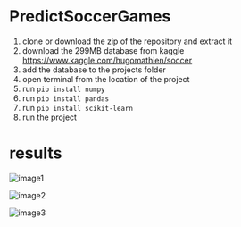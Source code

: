 # PredictSoccerGames


1. clone or download the zip of the repository and extract it
2. download the 299MB database from kaggle https://www.kaggle.com/hugomathien/soccer
3. add the database to the projects folder
4. open terminal from the location of the project
5. run ```pip install numpy```
6. run ```pip install pandas```
7. run ```pip install scikit-learn```
8. run the project

# results


![image1](https://user-images.githubusercontent.com/63108895/129914843-20840c43-408a-4436-b94c-7a99ecf2d513.png)


![image2](https://user-images.githubusercontent.com/63108895/129914850-2df46d21-1945-4d50-a2fd-59e702d6e008.png)


![image3](https://user-images.githubusercontent.com/63108895/129914863-f1ab2388-1001-43b1-8c36-01b2988714a1.png)



